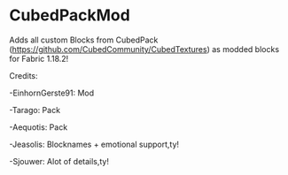 # CubedPackMod

Adds all custom Blocks from CubedPack (https://github.com/CubedCommunity/CubedTextures) as modded blocks for Fabric 1.18.2!

Credits:

-EinhornGerste91: Mod

-Tarago: Pack

-Aequotis: Pack

-Jeasolis: Blocknames + emotional support,ty!

-Sjouwer: Alot of details,ty!
